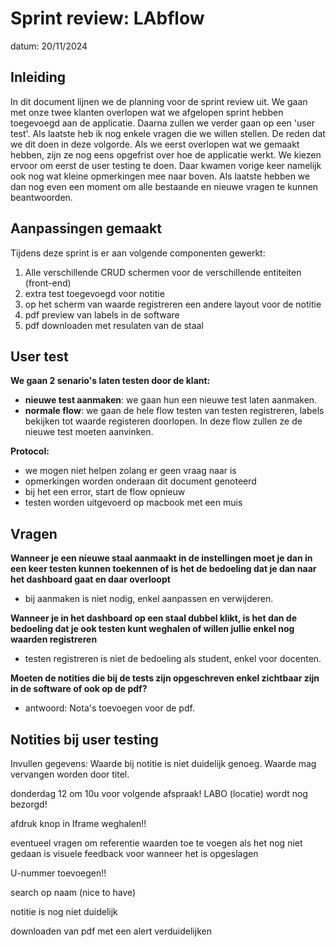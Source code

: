 # Sprint review: LAbflow

datum: 20/11/2024

## Inleiding

In dit document lijnen we de planning voor de sprint review uit. We gaan met onze twee klanten overlopen wat we afgelopen sprint hebben toegevoegd aan de applicatie. Daarna zullen we verder gaan op een 'user test'. Als laatste heb ik nog enkele vragen die we willen stellen. De reden dat we dit doen in deze volgorde. Als we eerst overlopen wat we gemaakt hebben, zijn ze nog eens opgefrist over hoe de applicatie werkt. We kiezen ervoor om eerst de user testing te doen. Daar kwamen vorige keer namelijk ook nog wat kleine opmerkingen mee naar boven. Als laatste hebben we dan nog even een moment om alle bestaande en nieuwe vragen te kunnen beantwoorden.

## Aanpassingen gemaakt

Tijdens deze sprint is er aan volgende componenten gewerkt:

1. Alle verschillende CRUD schermen voor de verschillende entiteiten (front-end)
2. extra test toegevoegd voor notitie
3. op het scherm van waarde registreren een andere layout voor de notitie
4. pdf preview van labels in de software
5. pdf downloaden met resulaten van de staal

## User test

**We gaan 2 senario's laten testen door de klant:**

- **nieuwe test aanmaken**: we gaan hun een nieuwe test laten aanmaken.
- **normale flow**: we gaan de hele flow testen van testen registreren, labels bekijken tot waarde registeren doorlopen. In deze flow zullen ze de nieuwe test moeten aanvinken.

**Protocol:**

- we mogen niet helpen zolang er geen vraag naar is
- opmerkingen worden onderaan dit document genoteerd
- bij het een error, start de flow opnieuw
- testen worden uitgevoerd op macbook met een muis

## Vragen

**Wanneer je een nieuwe staal aanmaakt in de instellingen moet je dan in een keer testen kunnen toekennen of is het de bedoeling dat je dan naar het dashboard gaat en daar overloopt**

- bij aanmaken is niet nodig, enkel aanpassen en verwijderen.

**Wanneer je in het dashboard op een staal dubbel klikt, is het dan de bedoeling dat je ook testen kunt weghalen of willen jullie enkel nog waarden registreren**

- testen registreren is niet de bedoeling als student, enkel voor docenten.

**Moeten de notities die bij de tests zijn opgeschreven enkel zichtbaar zijn in de software of ook op de pdf?**

- antwoord: Nota's toevoegen voor de pdf.

## Notities bij user testing
Invullen gegevens: Waarde bij notitie is niet duidelijk genoeg. Waarde mag vervangen worden door titel.

donderdag 12 om 10u voor volgende afspraak! LABO (locatie) wordt nog bezorgd!

afdruk knop in Iframe weghalen!!

eventueel vragen om referentie waarden toe te voegen als het nog niet gedaan is
visuele feedback voor wanneer het is opgeslagen

U-nummer toevoegen!!

search op naam (nice to have)

notitie is nog niet duidelijk

downloaden van pdf met een alert verduidelijken
